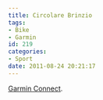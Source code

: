 ```yaml
---
title: Circolare Brinzio
tags:
- Bike
- Garmin
id: 219
categories:
- Sport
date: 2011-08-24 20:21:17
---
```


[Garmin Connect](http://connect.garmin.com/activity/109105901).
